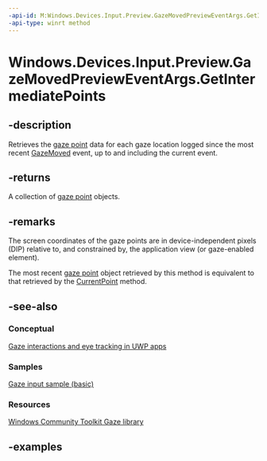 ```yaml
---
-api-id: M:Windows.Devices.Input.Preview.GazeMovedPreviewEventArgs.GetIntermediatePoints
-api-type: winrt method
---
```


<!-- Method syntax.
public IVector<GazePointPreview> GazeMovedPreviewEventArgs.GetIntermediatePoints()
-->

# Windows.Devices.Input.Preview.GazeMovedPreviewEventArgs.GetIntermediatePoints

## -description

Retrieves the [gaze point](gazepointpreview.md) data for each gaze location logged since the most recent [GazeMoved](gazeinputsourcepreview_gazemoved.md) event, up to and including the current event.

## -returns

A collection of [gaze point](gazepointpreview.md) objects.

## -remarks

The screen coordinates of the gaze points are in device-independent pixels (DIP) relative to, and constrained by, the application view (or gaze-enabled element).

The most recent [gaze point](gazepointpreview.md) object retrieved by this method is equivalent to that retrieved by the [CurrentPoint](gazemovedprevieweventargs_currentpoint.md) method.

## -see-also

### Conceptual

[Gaze interactions and eye tracking in UWP apps](https://docs.microsoft.com/windows/uwp/design/input/gaze-interactions)

### Samples

[Gaze input sample (basic)](https://github.com/MicrosoftDocs/windows-topic-specific-samples/archive/uwp-gazeinput-basic.zip)

### Resources

[Windows Community Toolkit Gaze library](https://docs.microsoft.com/windows/uwpcommunitytoolkit/gaze/gazeinteractionlibrary)

## -examples
